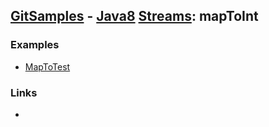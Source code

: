 ## [GitSamples](/../../tree/master) - [Java8](/../../tree/java-8) [Streams](/../../tree/java-8/test/samples/stream/stream): mapToInt

### Examples
* [MapToTest](MapToIntTest.java)

### Links
* 